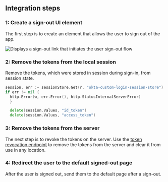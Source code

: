 ## Integration steps

### 1: Create a sign-out UI element

The first step is to create an element that allows the user to sign out of the app.

<div class="common-image-format">

![Displays a sign-out link that initiates the user sign-out flow](/img/oie-embedded-sdk/oie-embedded-sdk-go-use-case-simple-sign-out-link.png)

</div>

### 2: Remove the tokens from the local session

Remove the tokens, which were stored in session during sign-in, from session state.

```go
session, err := sessionStore.Get(r, "okta-custom-login-session-store")
if err != nil {
  http.Error(w, err.Error(), http.StatusInternalServerError)
  }

  delete(session.Values, "id_token")
  delete(session.Values, "access_token")

```

### 3: Remove the tokens from the server

The next step is to revoke the tokens on the server. Use the
[token revocation endpoint](/docs/guides/revoke-tokens/revokeatrt/)
to remove the tokens from the server and clear it from use in any location.

<!-- The goland SDK and sample app do not have code to revoke a token. It's a bug and a JIRA ticket
has been opened. In the meantime, a reference to manually revoke the token using the endpoints is used. -->

### 4: Redirect the user to the default signed-out page

After the user is signed out, send them to the default page after a sign-out.
